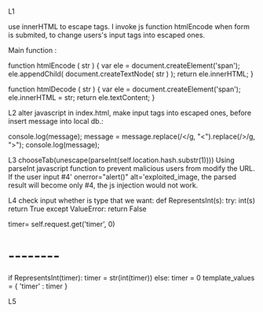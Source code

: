 L1

use innerHTML to escape <script> </script> tags.
I invoke js function htmlEncode when form is submited, to 
change users's input tags into escaped ones.

Main function :

function htmlEncode ( str ) {
 var ele = document.createElement('span');
 ele.appendChild( document.createTextNode( str ) );
 return ele.innerHTML;
}


function htmlDecode ( str ) {
 var ele = document.createElement('span');
 ele.innerHTML = str;
 return ele.textContent;
}


L2
alter javascript in index.html,
make input tags into escaped ones, before insert message into local db.:


console.log(message);
message = message.replace(/</g, "&lt;").replace(/>/g, "&gt;");
console.log(message);


L3
chooseTab(unescape(parseInt(self.location.hash.substr(1))))
Using parseInt javascript function to prevent malicious users from modify the URL.
 If the user input #4' onerror="alert()" alt='exploited_image, 
 the parsed result will become only #4, the js injection would not work.


L4
check input whether is type that we want:
def RepresentsInt(s):
    try: 
        int(s)
        return True
    except ValueError:
        return False

timer= self.request.get('timer', 0)
# --------
if RepresentsInt(timer):
    timer = str(int(timer))
else:
    timer = 0
template_values = { 'timer' : timer }


L5